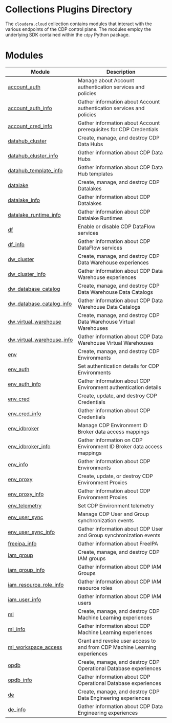 # Collections Plugins Directory

The `cloudera.cloud` collection contains modules that interact with the various endpoints of the CDP control plane. The
modules employ the underlying SDK contained within the `cdpy` Python package.

# Modules

| Module | Description |
| --- | --- |
| [account_auth](./modules/account_auth.py) | Manage about Account authentication services and policies |
| [account_auth_info](./modules/account_auth_info.py) | Gather information about Account authentication services and policies |
| [account_cred_info](./modules/account_cred_info.py) | Gather information about Account prerequisites for CDP Credentials |
| [datahub_cluster](./modules/datahub_cluster.py) | Create, manage, and destroy CDP Data Hubs |
| [datahub_cluster_info](./modules/datahub_cluster_info.py) | Gather information about CDP Data Hubs |
| [datahub_template_info](./modules/datahub_template_info.py) | Gather information about CDP Data Hub templates |
| [datalake](./modules/datalake.py) | Create, manage, and destroy CDP Datalakes |
| [datalake_info](./modules/datalake_info.py) | Gather information about CDP Datalakes |
| [datalake_runtime_info](./modules/datalake_runtime_info.py) | Gather information about CDP Datalake Runtimes |
| [df](./modules/df.py) | Enable or disable CDP DataFlow services |
| [df_info](./modules/df_info.py) | Gather information about CDP DataFlow services |
| [dw_cluster](./modules/dw_cluster.py) | Create, manage, and destroy CDP Data Warehouse experiences |
| [dw_cluster_info](./modules/dw_cluster_info.py) | Gather information about CDP Data Warehouse experiences |
| [dw_database_catalog](./modules/dw_database_catalog.py) | Create, manage, and destroy CDP Data Warehouse Data Catalogs |
| [dw_database_catalog_info](./modules/dw_database_catalog_info.py) | Gather information about CDP Data Warehouse Data Catalogs |
| [dw_virtual_warehouse](./modules/dw_virtual_warehouse.py) | Create, manage, and destroy CDP Data Warehouse Virtual Warehouses |
| [dw_virtual_warehouse_info](./modules/dw_virtual_warehouse_info.py) | Gather information about CDP Data Warehouse Virtual Warehouses |
| [env](./modules/env.py) | Create, manage, and destroy CDP Environments |
| [env_auth](./modules/env_auth.py) | Set authentication details for CDP Environments |
| [env_auth_info](./modules/env_auth_info.py) | Gather information about CDP Environment authentication details |
| [env_cred](./modules/env_cred.py) | Create, update, and destroy CDP Credentials |
| [env_cred_info](./modules/env_cred_info.py) | Gather information about CDP Credentials |
| [env_idbroker](./modules/env_idbroker.py) | Manage CDP Environment ID Broker data access mappings |
| [env_idbroker_info](./modules/env_idbroker_info.py) | Gather information on CDP Environment ID Broker data access mappings |
| [env_info](./modules/env_info.py) | Gather information about CDP Environments |
| [env_proxy](./modules/env_proxy.py) | Create, update, or destroy CDP Environment Proxies |
| [env_proxy_info](./modules/env_proxy_info.py) | Gather information about CDP Environment Proxies |
| [env_telemetry](./modules/env_telemetry.py) | Set CDP Environment telemetry |
| [env_user_sync](./modules/env_user_sync.py) | Manage CDP User and Group synchronization events |
| [env_user_sync_info](./modules/env_user_sync_info.py) | Gather information about CDP User and Group synchronization events |
| [freeipa_info](./modules/freipa_info.py) | Gather information about FreeIPA |
| [iam_group](./modules/iam_group.py) | Create, manage, and destroy CDP IAM groups |
| [iam_group_info](./modules/iam_group_info.py) | Gather information about CDP IAM Groups |
| [iam_resource_role_info](./modules/iam_resource_role_info.py) | Gather information about CDP IAM resource roles |
| [iam_user_info](./modules/iam_user_info.py) | Gather information about CDP IAM users |
| [ml](./modules/ml.py) | Create, manage, and destroy CDP Machine Learning experiences |
| [ml_info](./modules/ml_info.py) | Gather information about CDP Machine Learning experiences |
| [ml_workspace_access](./modules/ml_workspace_access.py) | Grant and revoke user access to and from CDP Machine Learning experiences |
| [opdb](./modules/opdb.py) | Create, manage, and destroy CDP Operational Database experiences |
| [opdb_info](./modules/opdb_info.py) | Gather information about CDP Operational Database experiences |
| [de](./modules/de.py) | Create, manage, and destroy CDP Data Engineering experiences |
| [de_info](./modules/de_info.py) | Gather information about CDP Data Engineering experiences |

